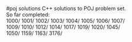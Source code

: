 #poj solutions
C++ solutions to POJ problem set.</br>
So far completed: </br>
1000/
1001/
1002/
1003/
1004/
1005/
1006/
1007/</br>
1009/
1010/
1012/
1014/
1017/
1019/
1020/
1045/</br>
1050/
1159/
1163/
3176/

